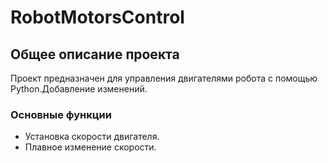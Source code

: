 

# RobotMotorsControl

## Общее описание проекта
Проект предназначен для управления двигателями робота с помощью Python.Добавление изменений.

### Основные функции
- Установка скорости двигателя.
- Плавное изменение скорости.

